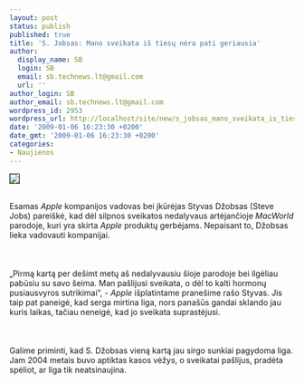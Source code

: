 ```yaml
---
layout: post
status: publish
published: true
title: 'S. Jobsas: Mano sveikata iš tiesų nėra pati geriausia'
author:
  display_name: SB
  login: SB
  email: sb.technews.lt@gmail.com
  url: ''
author_login: SB
author_email: sb.technews.lt@gmail.com
wordpress_id: 2953
wordpress_url: http://localhost/site/new/s_jobsas_mano_sveikata_is_tiesu_nera_pati_geriausia/
date: '2009-01-06 16:23:30 +0200'
date_gmt: '2009-01-06 16:23:30 +0200'
categories:
- Naujienos
---
```

<div class="imgright"><img src="http://tbn3.google.com/images?q=tbn:pV-f5WEfGndA0M:http://www.sfgate.com/blogs/images/sfgate/techchron/2007/01/09/mn_macworld_caps104.jpg" border="1"></div>
<p><br>Esamas <i>Apple</i> kompanijos vadovas bei įkūrėjas Styvas Džobsas (Steve Jobs) pareiškė, kad dėl silpnos sveikatos nedalyvaus artėjančioje <i>MacWorld</i> parodoje, kuri yra skirta <i>Apple</i> produktų gerbėjams. Nepaisant to, Džobsas lieka vadovauti kompanijai.<br />
<br><br />
<br>„Pirmą kartą per dešimt metų aš nedalyvausiu šioje parodoje bei ilgėliau pabūsiu su savo šeima. Man pašlijusi sveikata, o dėl to kalti hormonų pusiausvyros sutrikimai“, - <i>Apple</i> išplatintame pranešime rašo Styvas. Jis taip pat paneigė, kad serga mirtina liga, nors panašūs gandai sklando jau kuris laikas, tačiau neneigė, kad jo sveikata suprastėjusi.<br />
<br><br />
<br>Galime priminti, kad S. Džobsas vieną kartą jau sirgo sunkiai pagydoma liga. Jam 2004 metais buvo aptiktas kasos vėžys, o sveikatai pašlijus, pradėta spėliot, ar liga tik neatsinaujina.<br />
<br><br />
<br><br />
<br></p>

